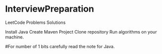# InterviewPreparation
LeetCode Problems Solutions

Install Java 
Create Maven Project
Clone repository
Run algorithms on your machine.


#For number of 1 bits carefully read the note for Java.
